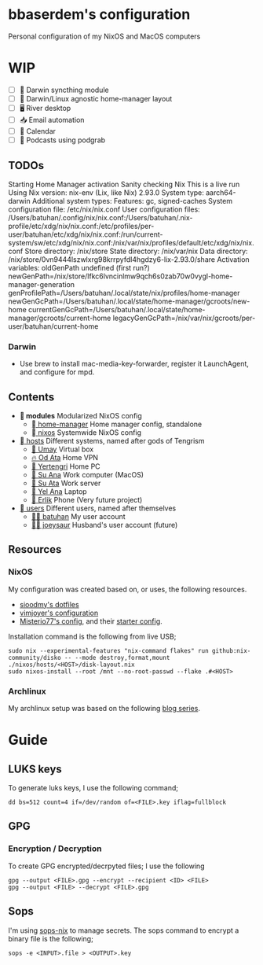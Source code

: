 # bbaserdem's configuration

Personal configuration of my NixOS and MacOS computers

# WIP

- [ ] 🍏 Darwin syncthing module
- [ ] 🍏 Darwin/Linux agnostic home-manager layout
- [ ] 🖥️ River desktop
- [ ] 📥 Email automation
- [ ] 📅 Calendar
- [ ]   Podcasts using podgrab

## TODOs

Starting Home Manager activation
Sanity checking Nix
This is a live run
Using Nix version: nix-env (Lix, like Nix) 2.93.0
System type: aarch64-darwin
Additional system types: 
Features: gc, signed-caches
System configuration file: /etc/nix/nix.conf
User configuration files: /Users/batuhan/.config/nix/nix.conf:/Users/batuhan/.nix-profile/etc/xdg/nix/nix.conf:/etc/profiles/per-user/batuhan/etc/xdg/nix/nix.conf:/run/current-system/sw/etc/xdg/nix/nix.conf:/nix/var/nix/profiles/default/etc/xdg/nix/nix.conf
Store directory: /nix/store
State directory: /nix/var/nix
Data directory: /nix/store/0vn9444lszwlxrg98krrpyfdl4hgdzy6-lix-2.93.0/share
Activation variables:
  oldGenPath undefined (first run?)
  newGenPath=/nix/store/lfkc6lvncinlmw9qch6s0zab70w0vygl-home-manager-generation
  genProfilePath=/Users/batuhan/.local/state/nix/profiles/home-manager
  newGenGcPath=/Users/batuhan/.local/state/home-manager/gcroots/new-home
  currentGenGcPath=/Users/batuhan/.local/state/home-manager/gcroots/current-home
  legacyGenGcPath=/nix/var/nix/gcroots/per-user/batuhan/current-home

### Darwin

- Use brew to install mac-media-key-forwarder, register it LaunchAgent, and configure for mpd.

## Contents

- ** modules** Modularized NixOS config
  - [ home-manager](home-manager) Home manager config, standalone
  - [ nixos](nixos) Systemwide NixOS config
- [󱩊 hosts](nixos/hosts) Different systems, named after gods of Tengrism
  - [🤰 Umay](nixos/hosts/umay) Virtual box
  - [🔥 Od Ata](nixos/hosts/od-ata) Home VPN
  - [🌳 Yertengri](nixos/hosts/yertengri) Home PC
  - [🌊 Su Ana](nixos/hosts/su-ana) Work computer (MacOS)
  - [🌊 Su Ata](nixos/hosts/su-ata) Work server
  - [🎐 Yel Ana](nixos/hosts/yel-ana) Laptop
  - [🧟 Erlik](nixos/hosts/erlik) Phone (Very future project)
- [ users](home-manager/users) Different users, named after themselves
  - [🔪👑 batuhan](home-manager/users/batuhan) My user account
  - [🧙🐭 joeysaur](home-manager/users/joeysaur) Husband's user account (future)

## Resources

### NixOS

My configuration was created based on, or uses, the following resources.

* [sioodmy's dotfiles](https://github.com/sioodmy/dotfiles)
* [vimjoyer's configuration](https://github.com/vimjoyer/nixconf)
* [Misterio77's config](https://github.com/misterio77/nix-config),
  and their [starter config](https://github.com/Misterio77/nix-starter-configs).

Installation command is the following from live USB;

```
sudo nix --experimental-features "nix-command flakes" run github:nix-community/disko -- --mode destroy,format,mount ./nixos/hosts/<HOST>/disk-layout.nix
sudo nixos-install --root /mnt --no-root-passwd --flake .#<HOST>
```

### Archlinux

My archlinux setup was based on the following
[blog series](https://disconnected.systems/blog/archlinux-repo-in-aws-bucket).

# Guide

## LUKS keys

To generate luks keys, I use the following command;
```
dd bs=512 count=4 if=/dev/random of=<FILE>.key iflag=fullblock
```

## GPG

### Encryption / Decryption

To create GPG encrypted/decrpyted files; I use the following

```
gpg --output <FILE>.gpg --encrypt --recipient <ID> <FILE>
gpg --output <FILE> --decrypt <FILE>.gpg
```

## Sops

I'm using [sops-nix](https://github.com/Mic92/sops-nix) to manage secrets.
The sops command to encrypt a binary file is the following;

```
sops -e <INPUT>.file > <OUTPUT>.key
```
